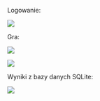 Logowanie:

![](https://user-images.githubusercontent.com/86245727/122994674-fc8d0980-d3a8-11eb-8bbe-346615bef01a.png)

Gra:

![](https://user-images.githubusercontent.com/86245727/122994808-1a5a6e80-d3a9-11eb-89ef-d2bea362324e.png)

![](https://user-images.githubusercontent.com/86245727/122994825-1e868c00-d3a9-11eb-9f33-1c1908c78062.PNG)

Wyniki z bazy danych SQLite:

![](https://user-images.githubusercontent.com/86245727/122994812-1cbcc880-d3a9-11eb-88de-d9a2ab5d9712.png)
